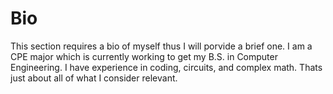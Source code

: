 # Bio

This section  requires a bio of myself thus I will porvide a brief one.
I am a CPE major which is currently working to get my B.S. in Computer Engineering.
I have experience in coding, circuits, and complex math.
Thats just about all of what I consider relevant.
